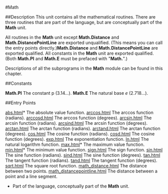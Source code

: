 
#Math

##Description
This unit contains all the mathematical routines. There are three routines that are part of the language, but are conceptually part of the **Math** unit.

All routines in the **Math** unit except **Math.Distance** and **Math.DistancePointLine** are exported unqualified. (This means you can call the entry points directly.)**Math.Distance** and **Math.DistancePointLine** are exported qualified. All constants in the **Math** unit are exported qualified. (Both **Math.PI** and **Math.E** must be prefaced with "**Math.**".)

Descriptions of all the subprograms in the **Math** module can be found in this chapter.


##Constants

**Math.PI**   The constant p (3.14...).
**Math.E**   The natural base _e_ (2.718...).



##Entry Points

[abs.html](**abs**)*   The absolute value function.
[arccos.html](**arccos**)   The arccos function (radians).
[arccosd.html](**arccosd**)   The arccos function (degrees).
[arcsin.html](**arcsin**)   The arcsin function (radians).
[arcsind.html](**arcsind**)   The arcsin function (degrees).
[arctan.html](**arctan**)   The arctan function (radians).
[arctand.html](**arctand**)   The arctan function (degrees).
[cos.html](**cos**)   The cosine function (radians).
[cosd.html](**cosd**)   The cosine function (degrees).
[exp.html](**exp**)   The exponentiation function.
[ln.html](**ln**)   The natural logarithm function.
[max.html](**max**)*   The maximum value function.
[min.html](**min**)*   The minimum value function.
[sign.html](**sign**)   The sign function.
[sin.html](**sin**)   The sine function (radians).
[sind.html](**sind**)   The sine function (degrees).
[tan.html](**tan**)   The tangent function (radians).
[tand.html](**tand**)   The tangent function (degrees).
[sqrt.html](**sqrt**)   The square root function.
[math_distance.html](**Distance**)   The distance between two points.
[math_distancepointline.html](**DistancePointLine**)   The distance between a point and a line segment.


* Part of the language, conceptually part of the **Math** unit.

